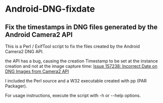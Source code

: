 # Android-DNG-fixdate
## Fix the timestamps in DNG files generated by the Android Camera2 API

This is a Perl / ExifTool script to fix the files created by the Android Camera2 DNG API.

the API has a bug, causing the creation Timestamp to be set at the instance creation and not at the image capture time:
[Issue 157238:	Incorrect Date on DNG Images from Camera2 API](https://code.google.com/p/android/issues/detail?id=157238)

I included the Perl source and a W32 executable created with pp (PAR Packager).

For usage instructions, execute the script with -h or --help options.
